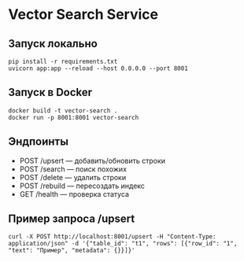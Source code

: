 # Vector Search Service

## Запуск локально
```
pip install -r requirements.txt
uvicorn app:app --reload --host 0.0.0.0 --port 8001
```

## Запуск в Docker
```
docker build -t vector-search .
docker run -p 8001:8001 vector-search
```

## Эндпоинты
- POST /upsert — добавить/обновить строки
- POST /search — поиск похожих
- POST /delete — удалить строки
- POST /rebuild — пересоздать индекс
- GET /health — проверка статуса

## Пример запроса /upsert
```
curl -X POST http://localhost:8001/upsert -H "Content-Type: application/json" -d '{"table_id": "t1", "rows": [{"row_id": "1", "text": "Пример", "metadata": {}}]}'
``` 